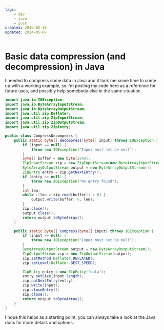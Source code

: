 ```yaml
---
tags:
    - dev
    - java
    - post
created: 2016-02-18
updated: 2024-05-07
---
```

# Basic data compression (and decompression) in Java

I needed to compress some data in Java and it took me some time to come up with a working example, so I'm  posting my code here as a reference for future uses, and possibly help somebody else in the same situation.


```java
import java.io.IOException;
import java.io.ByteArrayInputStream;
import java.io.ByteArrayOutputStream;
import java.util.zip.Deflater;
import java.util.zip.ZipInputStream;
import java.util.zip.ZipOutputStream;
import java.util.zip.ZipEntry;

public class CompressDecompress {
    public static byte[] decompress(byte[] input) throws IOException {
        if (input == null) {
            throw new IOException("Input must not be null");
        }
        byte[] buffer = new byte[2048];
        ZipInputStream zip = new ZipInputStream(new ByteArrayInputStream(input));
        ByteArrayOutputStream output = new ByteArrayOutputStream();
        ZipEntry entry = zip.getNextEntry();
        if (entry == null) {
            throw new IOException("No entry found");
        }
        int len;
        while ((len = zip.read(buffer)) > 0) {
            output.write(buffer, 0, len);
        }
        zip.close();
        output.close();
        return output.toByteArray();
    }

    public static byte[] compress(byte[] input) throws IOException {
        if (input == null) {
            throw new IOException("Input must not be null");
        }
        ByteArrayOutputStream output = new ByteArrayOutputStream();
        ZipOutputStream zip = new ZipOutputStream(output);
        zip.setMethod(Deflater.DEFLATED);
        zip.setLevel(Deflater.BEST_SPEED);

        ZipEntry entry = new ZipEntry("data");
        entry.setSize(input.length);
        zip.putNextEntry(entry);
        zip.write(input);
        zip.closeEntry();
        zip.close();
        return output.toByteArray();
    }
}

```

I hope this helps as a starting point, you can always take a look at the Java docs for more details and options.
